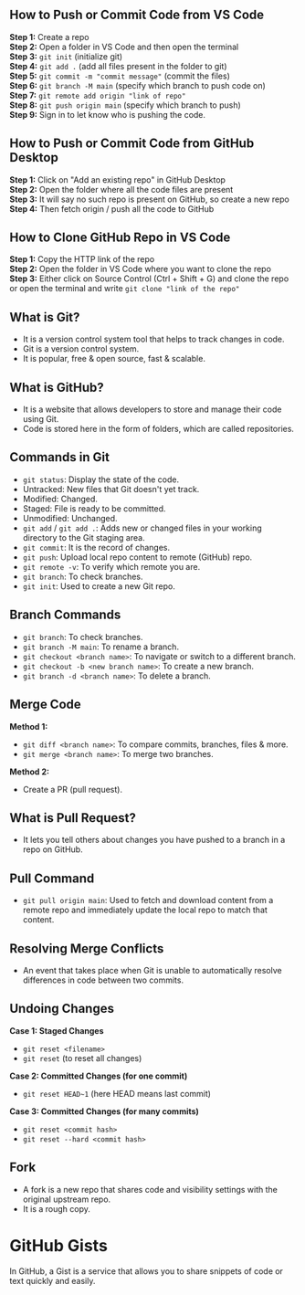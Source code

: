 ## How to Push or Commit Code from VS Code

**Step 1:** Create a repo<br>
**Step 2:** Open a folder in VS Code and then open the terminal<br>
**Step 3:** `git init` (initialize git)<br>
**Step 4:** `git add .` (add all files present in the folder to git)<br>
**Step 5:** `git commit -m "commit message"` (commit the files)<br>
**Step 6:** `git branch -M main` (specify which branch to push code on)<br>
**Step 7:** `git remote add origin "link of repo"`<br>
**Step 8:** `git push origin main` (specify which branch to push)<br>
**Step 9:** Sign in to let know who is pushing the code.<br>

## How to Push or Commit Code from GitHub Desktop

**Step 1:** Click on "Add an existing repo" in GitHub Desktop<br>
**Step 2:** Open the folder where all the code files are present<br>
**Step 3:** It will say no such repo is present on GitHub, so create a new repo<br>
**Step 4:** Then fetch origin / push all the code to GitHub<br>

## How to Clone GitHub Repo in VS Code

**Step 1:** Copy the HTTP link of the repo<br>
**Step 2:** Open the folder in VS Code where you want to clone the repo<br>
**Step 3:** Either click on Source Control (Ctrl + Shift + G) and clone the repo or open the terminal and write `git clone "link of the repo"`<br>

## What is Git?

- It is a version control system tool that helps to track changes in code.
- Git is a version control system.
- It is popular, free & open source, fast & scalable.

## What is GitHub?

- It is a website that allows developers to store and manage their code using Git.
- Code is stored here in the form of folders, which are called repositories.

## Commands in Git

- `git status`: Display the state of the code.
- Untracked: New files that Git doesn't yet track.
- Modified: Changed.
- Staged: File is ready to be committed.
- Unmodified: Unchanged.
- `git add` / `git add .`: Adds new or changed files in your working directory to the Git staging area.
- `git commit`: It is the record of changes.
- `git push`: Upload local repo content to remote (GitHub) repo.
- `git remote -v`: To verify which remote you are.
- `git branch`: To check branches.
- `git init`: Used to create a new Git repo.

## Branch Commands

- `git branch`: To check branches.
- `git branch -M main`: To rename a branch.
- `git checkout <branch name>`: To navigate or switch to a different branch.
- `git checkout -b <new branch name>`: To create a new branch.
- `git branch -d <branch name>`: To delete a branch.

## Merge Code

**Method 1:**

- `git diff <branch name>`: To compare commits, branches, files & more.
- `git merge <branch name>`: To merge two branches.

**Method 2:**

- Create a PR (pull request).

## What is Pull Request?

- It lets you tell others about changes you have pushed to a branch in a repo on GitHub.

## Pull Command

- `git pull origin main`: Used to fetch and download content from a remote repo and immediately update the local repo to match that content.

## Resolving Merge Conflicts

- An event that takes place when Git is unable to automatically resolve differences in code between two commits.

## Undoing Changes

**Case 1: Staged Changes**

- `git reset <filename>`
- `git reset` (to reset all changes)

**Case 2: Committed Changes (for one commit)**

- `git reset HEAD~1` (here HEAD means last commit)

**Case 3: Committed Changes (for many commits)**

- `git reset <commit hash>`
- `git reset --hard <commit hash>`

## Fork

- A fork is a new repo that shares code and visibility settings with the original upstream repo.
- It is a rough copy.

# GitHub Gists

In GitHub, a Gist is a service that allows you to share snippets of code or text quickly and easily. 

